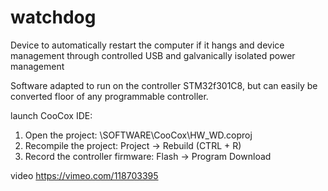 watchdog
=======================

Device to automatically restart the computer if it hangs and device management through controlled USB and galvanically isolated power management

Software adapted to run on the controller STM32f301C8, but can easily be converted floor of any programmable controller.

launch CooCox IDE:
1. Open the project: \SOFTWARE\CooCox\HW_WD.coproj
2. Recompile the project: Project -> Rebuild (CTRL + R)
3. Record the controller firmware: Flash -> Program Download


video
https://vimeo.com/118703395